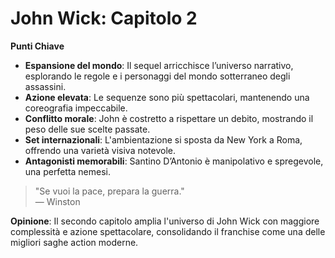 # John Wick: Capitolo 2 

**Punti Chiave**
-   **Espansione del mondo**: Il sequel arricchisce l’universo narrativo, esplorando le regole e i personaggi del mondo sotterraneo degli assassini.
-   **Azione elevata**: Le sequenze sono più spettacolari, mantenendo una coreografia impeccabile.
-   **Conflitto morale**: John è costretto a rispettare un debito, mostrando il peso delle sue scelte passate.
-   **Set internazionali**: L'ambientazione si sposta da New York a Roma, offrendo una varietà visiva notevole.
-   **Antagonisti memorabili**: Santino D’Antonio è manipolativo e spregevole, una perfetta nemesi.

> "Se vuoi la pace, prepara la guerra."  
> — Winston

**Opinione**: Il secondo capitolo amplia l'universo di John Wick con maggiore complessità e azione spettacolare, consolidando il franchise come una delle migliori saghe action moderne.
